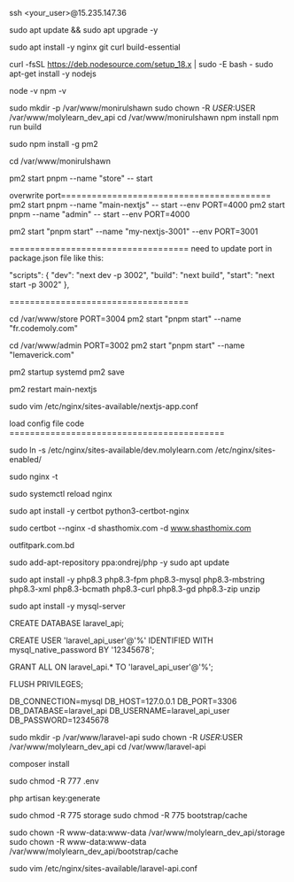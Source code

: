 ssh <your_user>@15.235.147.36

sudo apt update && sudo apt upgrade -y

sudo apt install -y nginx git curl build-essential

<!-- curl -fsSL https://deb.nodesource.com/setup_20.x | sudo -E bash -

sudo apt install -y nodejs -->

curl -fsSL https://deb.nodesource.com/setup_18.x | sudo -E bash -
sudo apt-get install -y nodejs

node -v
npm -v


sudo mkdir -p /var/www/monirulshawn
sudo chown -R $USER:$USER /var/www/molylearn_dev_api
cd /var/www/monirulshawn
npm install
npm run build 

sudo npm install -g pm2

cd /var/www/monirulshawn

pm2 start pnpm --name "store" -- start

overwrite port=========================================
pm2 start pnpm --name "main-nextjs" -- start --env PORT=4000 
pm2 start pnpm --name "admin" -- start --env PORT=4000 

pm2 start "pnpm start" --name "my-nextjs-3001" --env PORT=3001



===================================
need to update port in package.json file like this:

"scripts": {
    "dev": "next dev -p 3002",
    "build": "next build",
    "start": "next start -p 3002"
  },

===================================


cd /var/www/store
PORT=3004 pm2 start "pnpm start" --name "fr.codemoly.com"

cd /var/www/admin
PORT=3002 pm2 start "pnpm start" --name "lemaverick.com"

pm2 startup systemd
pm2 save

pm2 restart main-nextjs

sudo vim /etc/nginx/sites-available/nextjs-app.conf

load config file code ==========================================

sudo ln -s /etc/nginx/sites-available/dev.molylearn.com /etc/nginx/sites-enabled/

sudo nginx -t

sudo systemctl reload nginx

sudo apt install -y certbot python3-certbot-nginx

sudo certbot --nginx -d shasthomix.com -d www.shasthomix.com

outfitpark.com.bd

sudo add-apt-repository ppa:ondrej/php -y
sudo apt update

sudo apt install -y php8.3 php8.3-fpm php8.3-mysql php8.3-mbstring php8.3-xml php8.3-bcmath php8.3-curl php8.3-gd php8.3-zip unzip



sudo apt install -y mysql-server

CREATE DATABASE laravel_api;

CREATE USER 'laravel_api_user'@'%' IDENTIFIED WITH mysql_native_password BY '12345678';

GRANT ALL ON laravel_api.* TO 'laravel_api_user'@'%';

FLUSH PRIVILEGES;

DB_CONNECTION=mysql
DB_HOST=127.0.0.1
DB_PORT=3306
DB_DATABASE=laravel_api
DB_USERNAME=laravel_api_user
DB_PASSWORD=12345678



sudo mkdir -p /var/www/laravel-api
sudo chown -R $USER:$USER /var/www/molylearn_dev_api
cd /var/www/laravel-api

composer install

sudo chmod -R 777 .env

php artisan key:generate

sudo chmod -R 775 storage
sudo chmod -R 775 bootstrap/cache

sudo chown -R www-data:www-data /var/www/molylearn_dev_api/storage
sudo chown -R www-data:www-data /var/www/molylearn_dev_api/bootstrap/cache


sudo vim /etc/nginx/sites-available/laravel-api.conf
